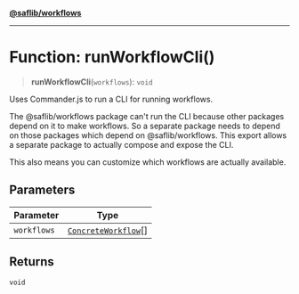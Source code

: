 [**@saflib/workflows**](../index.md)

***

# Function: runWorkflowCli()

> **runWorkflowCli**(`workflows`): `void`

Uses Commander.js to run a CLI for running workflows.

The @saflib/workflows package can't run the CLI because other packages
depend on it to make workflows. So a separate package needs to depend on
those packages which depend on @saflib/workflows. This export allows
a separate package to actually compose and expose the CLI.

This also means you can customize which workflows are actually available.

## Parameters

| Parameter | Type |
| ------ | ------ |
| `workflows` | [`ConcreteWorkflow`](../type-aliases/ConcreteWorkflow.md)[] |

## Returns

`void`
